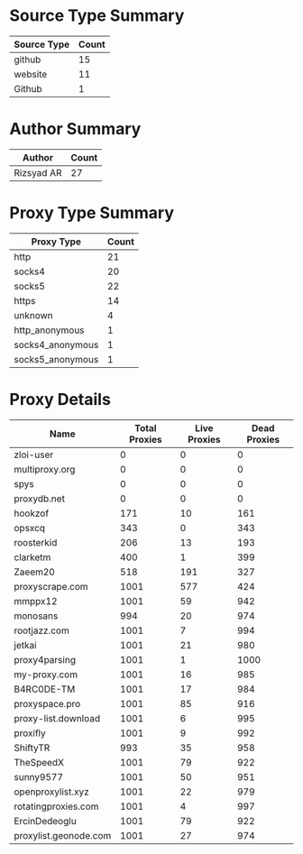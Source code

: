 # Source Type Summary

| Source Type | Count |
|-------------|-------|
| github | 15 |
| website | 11 |
| Github | 1 |


# Author Summary

| Author | Count |
|--------|-------|
| Rizsyad AR | 27 |


# Proxy Type Summary

| Proxy Type | Count |
|------------|-------|
| http | 21 |
| socks4 | 20 |
| socks5 | 22 |
| https | 14 |
| unknown | 4 |
| http_anonymous | 1 |
| socks4_anonymous | 1 |
| socks5_anonymous | 1 |


# Proxy Details

| Name | Total Proxies | Live Proxies | Dead Proxies |
|------|---------------|--------------|---------------|
| zloi-user | 0 | 0 | 0 |
| multiproxy.org | 0 | 0 | 0 |
| spys | 0 | 0 | 0 |
| proxydb.net | 0 | 0 | 0 |
| hookzof | 171 | 10 | 161 |
| opsxcq | 343 | 0 | 343 |
| roosterkid | 206 | 13 | 193 |
| clarketm | 400 | 1 | 399 |
| Zaeem20 | 518 | 191 | 327 |
| proxyscrape.com | 1001 | 577 | 424 |
| mmppx12 | 1001 | 59 | 942 |
| monosans | 994 | 20 | 974 |
| rootjazz.com | 1001 | 7 | 994 |
| jetkai | 1001 | 21 | 980 |
| proxy4parsing | 1001 | 1 | 1000 |
| my-proxy.com | 1001 | 16 | 985 |
| B4RC0DE-TM | 1001 | 17 | 984 |
| proxyspace.pro | 1001 | 85 | 916 |
| proxy-list.download | 1001 | 6 | 995 |
| proxifly | 1001 | 9 | 992 |
| ShiftyTR | 993 | 35 | 958 |
| TheSpeedX | 1001 | 79 | 922 |
| sunny9577 | 1001 | 50 | 951 |
| openproxylist.xyz | 1001 | 22 | 979 |
| rotatingproxies.com | 1001 | 4 | 997 |
| ErcinDedeoglu | 1001 | 79 | 922 |
| proxylist.geonode.com | 1001 | 27 | 974 |
